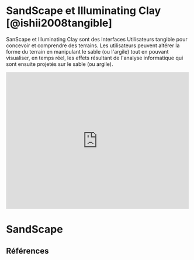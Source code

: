 # SandScape et Illuminating Clay [@ishii2008tangible]

SanScape et Illuminating Clay sont des Interfaces Utilisateurs tangible pour concevoir et comprendre des terrains. Les utilisateurs peuvent altérer la forme du terrain en manipulant le sable (ou l'argile) tout en pouvant visualiser, en temps réel, les effets résultant de l'analyse informatique qui sont ensuite projetés sur le sable (ou argile).

<iframe src="https://player.vimeo.com/video/44538789" width="500" height="375" frameborder="0" webkitallowfullscreen mozallowfullscreen allowfullscreen></iframe>
<h1>SandScape</h1>

## Références